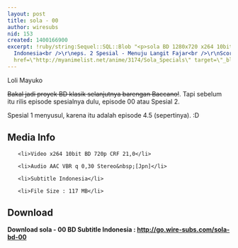 ```yaml
---
layout: post
title: sola - 00
author: wiresubs
nid: 153
created: 1400166900
excerpt: !ruby/string:Sequel::SQL::Blob "<p>sola BD 1280x720 x264 10bit AAC Subtitle
  Indonesia<br />\r\neps. 2 Spesial - Menuju Langit Fajar<br />\r\nScore: 7.13 <a
  href=\"http://myanimelist.net/anime/3174/Sola_Specials\" target=\"_blank\">MAL</a></p>\r\n"
---
```

<p class="rtecenter">Loli Mayuko</p>

<p class="rtejustify"><s>Bakal jadi proyek BD klasik selanjutnya barengan Baccano!</s>. Tapi sebelum itu rilis episode spesialnya dulu, episode 00 atau Spesial 2.<br />
Spesial 1 menyusul, karena itu adalah episode 4.5 (sepertinya). :D</p>

<h2>Media Info</h2>

<ul>
	<li>Video x264 10bit BD 720p CRF 21,0</li>
	<li>Audio AAC VBR q 0,30 Stereo&nbsp;[Jpn]</li>
	<li>Subtitle Indonesia</li>
	<li>File Size : 117 MB</li>
</ul>

<h2>Download</h2>

<p><strong>Download sola - 00 BD Subtitle&nbsp;Indonesia&nbsp;:&nbsp;<a href="http://go.wire-subs.com/sola-bd-00" target="_blank">http://go.wire-subs.com/sola-bd-00</a></strong></p>
